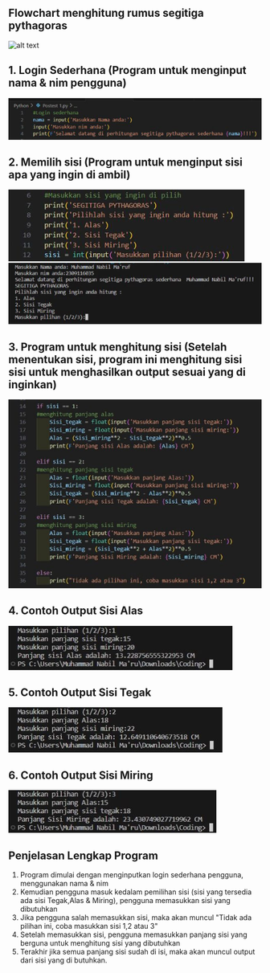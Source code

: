 ## Flowchart menghitung rumus segitiga pythagoras
![alt text](https://github.com/NabilMaruf/TugasPostest1_Nabil/blob/main/Flowchart%20Segitiga%20Pythagoras%20(2).jpg?raw=true)
## 1. Login Sederhana (Program untuk menginput nama & nim pengguna)
![alt text](https://github.com/NabilMaruf/Repo_Nabil/blob/main/Masukkan%20Nama.jpeg?raw=true)
## 2. Memilih sisi (Program untuk menginput sisi apa yang ingin di ambil)
![alt text](https://github.com/NabilMaruf/Repo_Nabil/blob/main/input%20sisi%20yang%20ingin%20di%20hitung.jpeg?raw=true)
![alt text](https://github.com/NabilMaruf/Repo_Nabil/blob/main/tampilan%20di%20program.jpeg?raw=true)
## 3. Program untuk menghitung sisi (Setelah menentukan sisi, program ini menghitung sisi sisi untuk menghasilkan output sesuai yang di inginkan)
![alt text](https://github.com/NabilMaruf/Repo_Nabil/blob/main/Program%20untuk%20menghitung%20sisi.jpeg?raw=true)
## 4. Contoh Output Sisi Alas
![alt text](https://github.com/NabilMaruf/Repo_Nabil/blob/main/Alas.jpeg?raw=true)
## 5. Contoh Output Sisi Tegak
![alt text](https://github.com/NabilMaruf/Repo_Nabil/blob/main/Tegak.jpeg?raw=true)
## 6. Contoh Output Sisi Miring
![alt text](https://github.com/NabilMaruf/Repo_Nabil/blob/main/Miring.jpeg?raw=true)
## Penjelasan Lengkap Program
1. Program dimulai dengan menginputkan login sederhana pengguna, menggunakan nama & nim
2. Kemudian pengguna masuk kedalam pemilihan sisi (sisi yang tersedia ada sisi Tegak,Alas & Miring), pengguna memasukkan sisi yang dibutuhkan
3. Jika pengguna salah memasukkan sisi, maka akan muncul "Tidak ada pilihan ini, coba masukkan sisi 1,2 atau 3"
4. Setelah memasukkan sisi, pengguna memasukkan panjang sisi yang berguna untuk menghitung sisi yang dibutuhkan
5. Terakhir jika semua panjang sisi sudah di isi, maka akan muncul output dari sisi yang di butuhkan.
